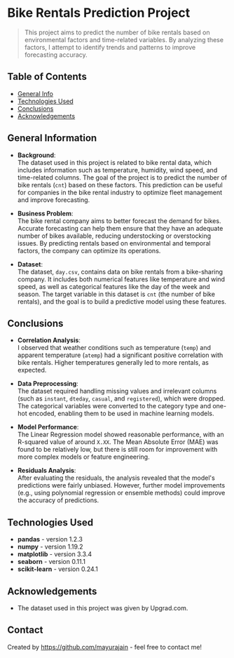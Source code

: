 # Bike Rentals Prediction Project
> This project aims to predict the number of bike rentals based on environmental factors and time-related variables. By analyzing these factors, I attempt to identify trends and patterns to improve forecasting accuracy.

## Table of Contents
* [General Info](#general-information)
* [Technologies Used](#technologies-used)
* [Conclusions](#conclusions)
* [Acknowledgements](#acknowledgements)

## General Information
- **Background**:  
  The dataset used in this project is related to bike rental data, which includes information such as temperature, humidity, wind speed, and time-related columns. The goal of the project is to predict the number of bike rentals (`cnt`) based on these factors. This prediction can be useful for companies in the bike rental industry to optimize fleet management and improve forecasting.

- **Business Problem**:  
  The bike rental company aims to better forecast the demand for bikes. Accurate forecasting can help them ensure that they have an adequate number of bikes available, reducing understocking or overstocking issues. By predicting rentals based on environmental and temporal factors, the company can optimize its operations.

- **Dataset**:  
  The dataset, `day.csv`, contains data on bike rentals from a bike-sharing company. It includes both numerical features like temperature and wind speed, as well as categorical features like the day of the week and season. The target variable in this dataset is `cnt` (the number of bike rentals), and the goal is to build a predictive model using these features.

## Conclusions
- **Correlation Analysis**:  
  I observed that weather conditions such as temperature (`temp`) and apparent temperature (`atemp`) had a significant positive correlation with bike rentals. Higher temperatures generally led to more rentals, as expected.
  
- **Data Preprocessing**:  
  The dataset required handling missing values and irrelevant columns (such as `instant`, `dteday`, `casual`, and `registered`), which were dropped. The categorical variables were converted to the category type and one-hot encoded, enabling them to be used in machine learning models.

- **Model Performance**:  
  The Linear Regression model showed reasonable performance, with an R-squared value of around `X.XX`. The Mean Absolute Error (MAE) was found to be relatively low, but there is still room for improvement with more complex models or feature engineering.

- **Residuals Analysis**:  
  After evaluating the residuals, the analysis revealed that the model's predictions were fairly unbiased. However, further model improvements (e.g., using polynomial regression or ensemble methods) could improve the accuracy of predictions.

## Technologies Used
- **pandas** - version 1.2.3  
- **numpy** - version 1.19.2  
- **matplotlib** - version 3.3.4  
- **seaborn** - version 0.11.1  
- **scikit-learn** - version 0.24.1  

## Acknowledgements
- The dataset used in this project was given by Upgrad.com.

## Contact
Created by https://github.com/mayurajain - feel free to contact me!

